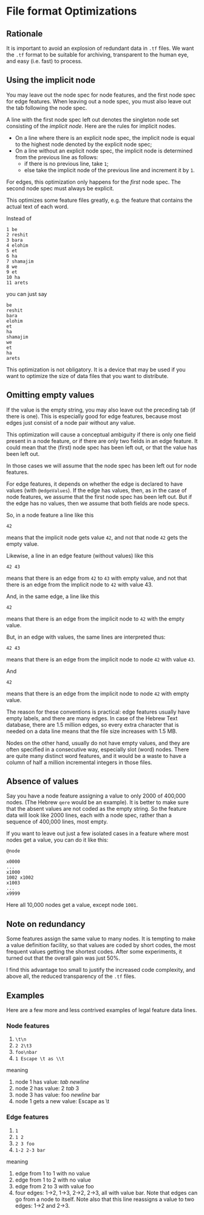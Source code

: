 # File format Optimizations

## Rationale

It is important to avoid an explosion of redundant data in `.tf` files. We want
the `.tf` format to be suitable for archiving, transparent to the human eye, and
easy (i.e. fast) to process.

## Using the implicit node

You may leave out the node spec for node features, and the first node spec for
edge features. When leaving out a node spec, you must also leave out the tab
following the node spec.

A line with the first node spec left out denotes the singleton node set
consisting of the *implicit node*. Here are the rules for implicit nodes.

*   On a line where there is an explicit node spec, the implicit node is equal to
    the highest node denoted by the explicit node spec;
*   On a line without an explicit node spec, the implicit node is determined from
    the previous line as follows:
    *   if there is no previous line, take `1`;
    *   else take the implicit node of the previous line and increment it by `1`.

For edges, this optimization only happens for the *first* node spec. The second
node spec must always be explicit.

This optimizes some feature files greatly, e.g. the feature that contains the
actual text of each word.

Instead of

```
1 be
2 reshit
3 bara
4 elohim
5 et
6 ha
7 shamajim
8 we
9 et
10 ha
11 arets
```

you can just say

```
be
reshit
bara
elohim
et
ha
shamajim
we
et
ha
arets
```

This optimization is not obligatory. It is a device that may be used if you want
to optimize the size of data files that you want to distribute.

## Omitting empty values

If the value is the empty string, you may also leave out the preceding tab (if
there is one). This is especially good for edge features, because most edges
just consist of a node pair without any value.

This optimization will cause a conceptual ambiguity if there is only one field
present in a node feature, or if there are only two fields in an edge feature.
It could mean that the (first) node spec has been left out, or that the value
has been left out.

In those cases we will assume that the node spec has been left out for node
features.

For edge features, it depends on whether the edge is declared to have values
(with `@edgeValues`). If the edge has values, then, as in the case of node
features, we assume that the first node spec has been left out. But if the edge
has no values, then we assume that both fields are node specs.

So, in a node feature a line like this

```
42
```

means that the implicit node gets value `42`, and not that node `42` gets the
empty value.

Likewise, a line in an edge feature (without values) like this

```
42 43
```

means that there is an edge from `42` to `43` with empty value, and not that
there is an edge from the implicit node to `42` with value 43.

And, in the same edge, a line like this

```
42
```

means that there is an edge from the implicit node to `42` with the empty value.

But, in an edge with values, the same lines are interpreted thus:

```
42 43
```

means that there is an edge from the implicit node to node `42` with value `43`.

And

```
42
```

means that there is an edge from the implicit node to node `42` with empty
value.

The reason for these conventions is practical: edge features usually have empty
labels, and there are many edges. In case of the Hebrew Text database, there are
1.5 million edges, so every extra character that is needed on a data line means
that the file size increases with 1.5 MB.

Nodes on the other hand, usually do not have empty values, and they are often
specified in a consecutive way, especially slot (word) nodes. There are quite
many distinct word features, and it would be a waste to have a column of half a
million incremental integers in those files.

## Absence of values

Say you have a node feature assigning a value to only 2000 of 400,000 nodes.
(The Hebrew `qere` would be an example). It is better to make sure that the
absent values are not coded as the empty string. So the feature data will look
like 2000 lines, each with a node spec, rather than a sequence of 400,000 lines,
most empty.

If you want to leave out just a few isolated cases in a feature where most nodes
get a value, you can do it like this:

```
@node

x0000
...
x1000
1002 x1002
x1003
...
x9999
```

Here all 10,000 nodes get a value, except node `1001`.

## Note on redundancy

Some features assign the same value to many nodes. It is tempting to make a
value definition facility, so that values are coded by short codes, the most
frequent values getting the shortest codes. After some experiments, it turned
out that the overall gain was just 50%.

I find this advantage too small to justify the increased code complexity, and
above all, the reduced transparency of the `.tf` files.

## Examples

Here are a few more and less contrived examples of legal feature data lines.

### Node features

1.  `\t\n`
1.  `2 2\t3`
1.  `foo\nbar`
1.  `1 Escape \t as \\t`

meaning

1.  node 1 has value: *tab* *newline*
1.  node 2 has value: 2 *tab* 3
1.  node 3 has value: foo *newline* bar
1.  node 1 gets a new value: Escape <tab> as \t

### Edge features

1.  `1`
1.  `1 2`
1.  `2 3 foo`
1.  `1-2 2-3 bar`

meaning

1.  edge from 1 to 1 with no value
1.  edge from 1 to 2 with no value
1.  edge from 2 to 3 with value foo
1.  four edges: 1->2, 1->3, 2->2, 2->3, all with value bar. Note that edges can
    go from a node to itself. Note also that this line reassigns a value to two
    edges: 1->2 and 2->3.
